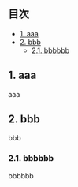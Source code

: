 ## 目次 <!-- omit in toc -->

<div class="toc">

- [1. aaa](#1-aaa)
- [2. bbb](#2-bbb)
  - [2.1. bbbbbb](#21-bbbbbb)

</div>

## 1. aaa

aaa


## 2. bbb

bbb

### 2.1. bbbbbb

bbbbbb


